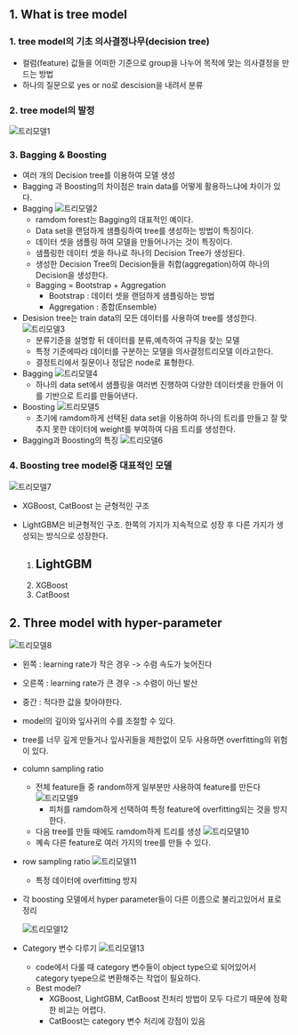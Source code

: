 ## 1. What is tree model

### 1. tree model의 기초 의사결정나무(decision tree)

- 컬럼(feature) 값들을 어떠한 기준으로 group을 나누어 목적에 맞는 의사결정을 만드는 방법
- 하나의 질문으로 yes or no로 descision을 내려서 분류

### 2. tree model의 발정

![트리모델1](imgs/트리모델1.png)

### 3. Bagging & Boosting

- 여러 개의 Decision tree를 이용하여 모델 생성
- Bagging 과 Boosting의 차이점은 train data를 어떻게 활용하느냐에 차이가 있다.
- Bagging
  ![트리모델2](imgs/트리모델2.png)
  - ramdom forest는 Bagging의 대표적인 예이다.
  - Data set을 랜덤하게 샘플링하여 tree를 생성하는 방법이 특징이다.
  - 데이터 셋을 샘플링 하여 모델을 만들어나가는 것이 특징이다.
  - 샘플링한 데이터 셋을 하나로 하나의 Decision Tree가 생성된다.
  - 생성한 Decision Tree의 Decision들을 취합(aggregation)하여 하나의 Decision을 생성한다.
  - Bagging = Bootstrap + Aggregation
    - Bootstrap : 데이터 셋을 랜덤하게 샘플링하는 방법
    - Aggregation : 종합(Ensemble)
- Desision tree는 train data의 모든 데이터를 사용하여 tree를 생성한다.
  ![트리모델3](imgs/트리모델3.png)
  - 분류기준을 설명항 뒤 데이터를 분류,예측하여 규칙을 찾는 모델
  - 특정 기준에따라 데이터를 구분하는 모델을 의사결정트리모델 이라고한다.
  - 결정트리에서 질문이나 정답은 node로 표형한다.
- Bagging
  ![트리모델4](imgs/트리모델4.png)
  - 하나의 data set에서 샘플링을 여러번 진행하여 다양한 데이터셋을 만들어 이를 기반으로 트리를 만들어낸다.
- Boosting
  ![트리모델5](imgs/트리모델5.png)
  - 초기에 ramdom하게 선택된 data set을 이용하여 하나의 트리를 만들고 잘 맞추지 못한 데이터에 weight를 부여하여 다음 트리를 생성한다.
- Bagging과 Boosting의 특징
  ![트리모델6](imgs/트리모델6.png)

### 4. Boosting tree model중 대표적인 모델

![트리모델7](imgs/트리모델7.png)

- XGBoost, CatBoost 는 균형적인 구조
- LightGBM은 비균형적인 구조. 한쪽의 가지가 지속적으로 성장 후 다른 가지가 생성되는 방식으로 성장한다.

  1. ## LightGBM
  2. XGBoost
  3. CatBoost

## 2. Three model with hyper-parameter

![트리모델8](imgs/트리모델8.png)

- 왼쪽 : learning rate가 작은 경우 -> 수렴 속도가 늦어진다
- 오른쪽 : learning rate가 큰 경우 -> 수렴이 아닌 발산
- 중간 : 적다한 값을 찾아야한다.

- model의 깊이와 잎사귀의 수를 조절할 수 있다.
- tree를 너무 깊게 만들거나 잎사귀들을 제한없이 모두 사용하면 overfitting의 위험이 있다.

- column sampling ratio

  - 전체 feature들 중 random하게 일부분만 사용하여 feature를 만든다
    ![트리모델9](imgs/트리모델9.png)
    - 피처를 ramdom하게 선택하여 특정 feature에 overfitting되는 것을 방지한다.
  - 다음 tree를 만들 때에도 ramdom하게 트리를 생성
    ![트리모델10](imgs/트리모델10.png)
  - 꼐속 다른 feature로 여러 가지의 tree를 만들 수 있다.

- row sampling ratio
  ![트리모델11](imgs/트리모델11.png)

  - 특정 데이터에 overfitting 방지

- 각 boosting 모델에서 hyper parameter들이 다른 이름으로 불리고있어서 표로 정리

  ![트리모델12](imgs/트리모델12.png)

- Category 변수 다루기
  ![트리모델13](imgs/트리모델13.png)
  - code에서 다룰 때 category 변수들이 object type으로 되어있어서 category tyepe으로 변환해주는 작업이 필요하다.
  - Best model?
    - XGBoost, LightGBM, CatBoost 전처리 방법이 모두 다르기 때문에 정확한 비교는 어렵다.
    - CatBoost는 category 변수 처리에 강점이 있음

